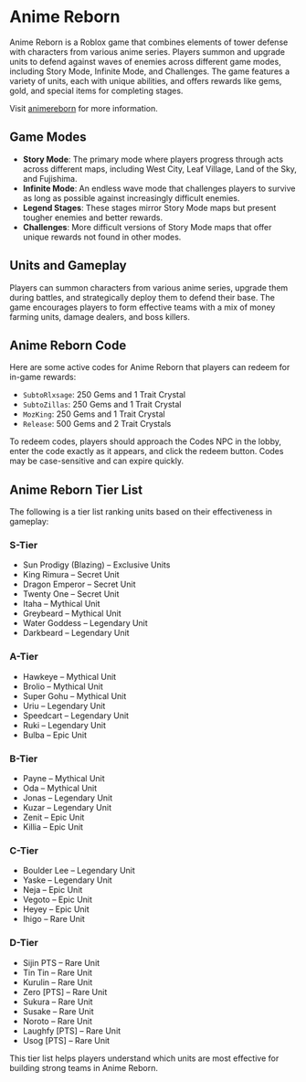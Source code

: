 # Anime Reborn

Anime Reborn is a Roblox game that combines elements of tower defense with characters from various anime series. Players summon and upgrade units to defend against waves of enemies across different game modes, including Story Mode, Infinite Mode, and Challenges. The game features a variety of units, each with unique abilities, and offers rewards like gems, gold, and special items for completing stages.

Visit [animereborn](https://animereborn.xyz/) for more information.

## Game Modes

- **Story Mode**: The primary mode where players progress through acts across different maps, including West City, Leaf Village, Land of the Sky, and Fujishima.
- **Infinite Mode**: An endless wave mode that challenges players to survive as long as possible against increasingly difficult enemies.
- **Legend Stages**: These stages mirror Story Mode maps but present tougher enemies and better rewards.
- **Challenges**: More difficult versions of Story Mode maps that offer unique rewards not found in other modes.

## Units and Gameplay

Players can summon characters from various anime series, upgrade them during battles, and strategically deploy them to defend their base. The game encourages players to form effective teams with a mix of money farming units, damage dealers, and boss killers.

## Anime Reborn Code

Here are some active codes for Anime Reborn that players can redeem for in-game rewards:

- `SubtoRlxsage`: 250 Gems and 1 Trait Crystal
- `SubtoZillas`: 250 Gems and 1 Trait Crystal
- `MozKing`: 250 Gems and 1 Trait Crystal
- `Release`: 500 Gems and 2 Trait Crystals

To redeem codes, players should approach the Codes NPC in the lobby, enter the code exactly as it appears, and click the redeem button. Codes may be case-sensitive and can expire quickly.

## Anime Reborn Tier List

The following is a tier list ranking units based on their effectiveness in gameplay:

### S-Tier
- Sun Prodigy (Blazing) – Exclusive Units
- King Rimura – Secret Unit
- Dragon Emperor – Secret Unit
- Twenty One – Secret Unit
- Itaha – Mythical Unit
- Greybeard – Mythical Unit
- Water Goddess – Legendary Unit
- Darkbeard – Legendary Unit

### A-Tier
- Hawkeye – Mythical Unit
- Brolio – Mythical Unit
- Super Gohu – Mythical Unit
- Uriu – Legendary Unit
- Speedcart – Legendary Unit
- Ruki – Legendary Unit
- Bulba – Epic Unit

### B-Tier
- Payne – Mythical Unit
- Oda – Mythical Unit
- Jonas – Legendary Unit
- Kuzar – Legendary Unit
- Zenit – Epic Unit
- Killia – Epic Unit

### C-Tier
- Boulder Lee – Legendary Unit
- Yaske – Legendary Unit
- Neja – Epic Unit
- Vegoto – Epic Unit
- Heyey – Epic Unit
- Ihigo – Rare Unit

### D-Tier
- Sijin PTS – Rare Unit
- Tin Tin – Rare Unit
- Kurulin – Rare Unit
- Zero [PTS] – Rare Unit
- Sukura – Rare Unit
- Susake – Rare Unit
- Noroto – Rare Unit
- Laughfy [PTS] – Rare Unit
- Usog [PTS] – Rare Unit

This tier list helps players understand which units are most effective for building strong teams in Anime Reborn.
